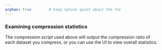 ```yaml
---
orphan: true        # keep Sphinx quiet about the ToC
---
```


### Examining compression statistics

The compression script used above will output the compression ratio of each dataset you compress, or
you can use the UI to view overall statistics.
